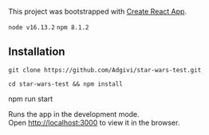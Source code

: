 This project was bootstrapped with [Create React App](https://github.com/facebook/create-react-app).

`node v16.13.2`
`npm 8.1.2`

## Installation
```
git clone https://github.com/Adgivi/star-wars-test.git

cd star-wars-test && npm install
```

npm run start

Runs the app in the development mode.<br />
Open [http://localhost:3000](http://localhost:3000) to view it in the browser.
